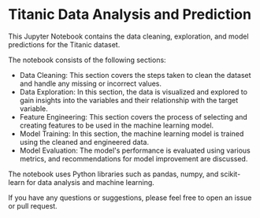 # Titanic Data Analysis and Prediction

This Jupyter Notebook contains the data cleaning, exploration, and model predictions for the Titanic dataset.

The notebook consists of the following sections:

- Data Cleaning: This section covers the steps taken to clean the dataset and handle any missing or incorrect values.
- Data Exploration: In this section, the data is visualized and explored to gain insights into the variables and their relationship with the target variable.
- Feature Engineering: This section covers the process of selecting and creating features to be used in the machine learning model.
- Model Training: In this section, the machine learning model is trained using the cleaned and engineered data.
- Model Evaluation: The model's performance is evaluated using various metrics, and recommendations for model improvement are discussed.

The notebook uses Python libraries such as pandas, numpy, and scikit-learn for data analysis and machine learning.

If you have any questions or suggestions, please feel free to open an issue or pull request.